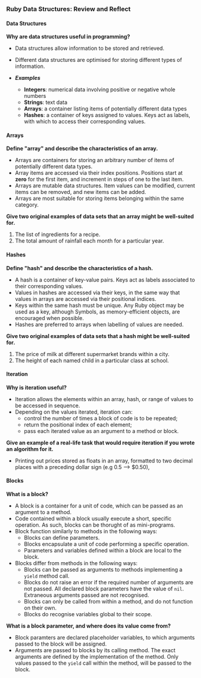### Ruby Data Structures: Review and Reflect

#### Data Structures

**Why are data structures useful in programming?**
- Data structures allow information to be stored and retrieved.
- Different data structures are optimised for storing different types of information.

- ***Examples***
    + **Integers**: numerical data involving positive or negative whole numbers
    + **Strings**: text data
    + **Arrays**: a container listing items of potentially different data types
    + **Hashes**: a container of keys assigned to values. Keys act as labels, with which to access their corresponding values.

#### Arrays

**Define "array" and describe the characteristics of an array.**
- Arrays are containers for storing an arbitrary number of items of potentially different data types. 
- Array items are accessed via their index positions. Positions start at **zero** for the first item, and increment in steps of one to the last item.
- Arrays are mutable data structures. Item values can be modified, current items can be removed, and new items can be added.
- Arrays are most suitable for storing items belonging within the same category.

**Give two original examples of data sets that an array might be well-suited for.**

1. The list of ingredients for a recipe.
2. The total amount of rainfall each month for a particular year.


#### Hashes

**Define "hash" and describe the characteristics of a hash.**
- A hash is a container of key-value pairs. Keys act as labels associated to their corresponding values.
- Values in hashes are accessed via their keys, in the same way that values in arrays are accessed via their positional indices.
- Keys within the same hash must be unique. Any Ruby object may be used as a key, although Symbols, as memory-efficient objects, are encouraged when possible.
- Hashes are preferred to arrays when labelling of values are needed. 

**Give two original examples of data sets that a hash might be well-suited for.**

1. The price of milk at different supermarket brands within a city.
2. The height of each named child in a particular class at school.

#### Iteration

**Why is iteration useful?**
- Iteration allows the elements within an array, hash, or range of values to be accessed in sequence.
- Depending on the values iterated, iteration can:
    + control the number of times a block of code is to be repeated;
    + return the positional index of each element;
    + pass each iterated value as an argument to a method or block.

**Give an example of a real-life task that would require iteration if you wrote an algorithm for it.**
- Printing out prices stored as floats in an array, formatted to two decimal places with a preceding dollar sign (e.g 0.5 --> $0.50),

#### Blocks

**What is a block?**
- A block is a container for a unit of code, which can be passed as an argument to a method.
- Code contained within a block usually execute a short, specific operation. As such, blocks can be thorught of as mini-programs.
- Block function similarly to methods in the following ways:
    + Blocks can define parameters.
    + Blocks encapsulate a unit of code performing a specific operation.
    + Parameters and variables defined within a block are local to the block.
- Blocks differ from methods in the following ways:
    + Blocks can be passed as arguments to methods implementing a `yield` method call.
    + Blocks do not raise an error if the required number of arguments are not passed. All declared block parameters have the value of `nil`. Extraneous arguments passed are not recognised. 
    + Blocks can only be called from within a method, and do not function on their own.
    + Blocks do recognise variables global to their scope.

**What is a block parameter, and where does its value come from?**
- Block paramters are declared placeholder variables, to which arguments passed to the block will be assigned.
- Arguments are passed to blocks by its calling method. The exact arguments are defined by the implementation of the method. Only values passed to the `yield` call within the method, will be passed to the block.
